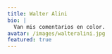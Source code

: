 ```yaml
---
title: Walter Alini
bio: |
  Van mis comentarios en color.
avatar: /images/walteralini.jpg
featured: true
---
```

